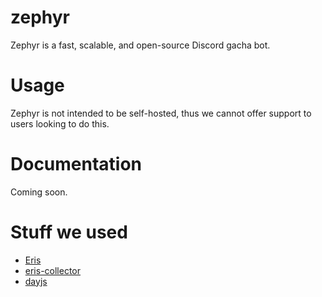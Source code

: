 # zephyr

Zephyr is a fast, scalable, and open-source Discord gacha bot.

# Usage

Zephyr is not intended to be self-hosted, thus we cannot offer support to users looking to do this.

# Documentation

Coming soon.

# Stuff we used

- [Eris](https://github.com/abalabahaha/eris)
- [eris-collector](https://github.com/barbarbar338/eris-collector/)
- [dayjs](https://github.com/iamkun/dayjs)
